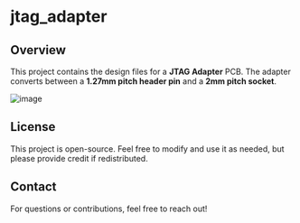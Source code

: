 # jtag_adapter

## Overview
This project contains the design files for a **JTAG Adapter** PCB. The adapter converts between a **1.27mm pitch header pin** and a **2mm pitch socket**.

![image](https://github.com/user-attachments/assets/ce6f9f68-3d26-49cd-9ec0-024596319ec8)

## License
This project is open-source. Feel free to modify and use it as needed, but please provide credit if redistributed.

## Contact
For questions or contributions, feel free to reach out!

